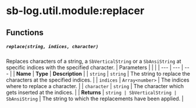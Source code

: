 # sb-log.util.module:replacer
## Functions
##### `replace(string, indices, character)`
Replaces characters of a string, a `SbVerticalString` or a `SbAnsiString` at specific indices with the specified character.
| Parameters |  |  | 
| --- | --- | --- |
| **Name** | **Type** | **Description** | 
| `string` | `string` | The string to replace the characters at the specified indices. | 
| `indices` | `Array<number>` | The indices where to replace a character. | 
| `character` | `string` | The character which gets inserted at the indices. | 
| **Returns** | `string | SbVerticalString | SbAnsiString` | The string to which the replacements have been applied. | 

